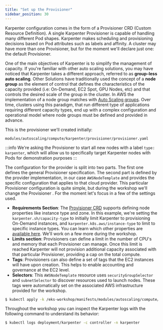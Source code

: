 ```yaml
---
title: "Set up the Provisioner"
sidebar_position: 30
---
```


Karpenter configuration comes in the form of a Provisioner CRD (Custom Resource Definition). A single Karpenter Provisioner is capable of handling many different Pod shapes. Karpenter makes scheduling and provisioning decisions based on Pod attributes such as labels and affinity. A cluster may have more than one Provisioner, but for the moment we'll declare just one: the default Provisioner. 

One of the main objectives of Karpenter is to simplify the management of capacity. If you're familiar with other auto scaling solutions, you may have noticed that Karpenter takes a different approach, referred to as **group-less auto scaling**. Other Solutions have traditionally used the concept of a **node group** as the element of control that defines the characteristics of the capacity provided (i.e: On-Demand, EC2 Spot, GPU Nodes, etc) and that controls the desired scale of the group in the cluster. In AWS the implementation of a node group matches with [Auto Scaling groups](https://docs.aws.amazon.com/autoscaling/ec2/userguide/AutoScalingGroup.html). Over time, clusters using this paradigm, that run different type of applications requiring different capacity types, end up with a complex configuration and operational model where node groups must be defined and provided in advance. 

This is the provisioner we'll created initially:

```file
modules/autoscaling/compute/karpenter/provisioner/provisioner.yaml
```

:::info
We're asking the Provisioner to start all new nodes with a label `type: karpenter`, which will allow us to specifically target Karpenter nodes with Pods for demonstration purposes
:::

The configuration for the provider is split into two parts. The first one defines the general Provisioner specification. The second part is defined by the provider implementation, in our case `AWSNodeTemplate` and provides the specific configuration that applies to that cloud provider. This particular Provisioner configuration is quite simple, but during the workshop we'll change the Provisioner . For the moment let's focus in a few of the settings used.

* **Requirements Section**: The [Provisioner CRD](https://karpenter.sh/docs/provisioner-crd/) supports defining node properties like instance type and zone. In this example, we're setting the `karpenter.sh/capacity-type` to initially limit Karpenter to provisioning On-Demand instances, and  `karpenter.k8s.aws/instance-type` to limit to specific instance types. You can learn which other properties are [available here](https://karpenter.sh/v0.27.3/concepts/scheduling/#selecting-nodes). We'll work on a few more during the workshop.
* **Limits section**: Provisioners can define a limit in the number of CPU's and memory that each Provisioner can manage. Once this limit is reached Karpenter will not provision additional capacity associated with that particular Provisioner, providing a cap on the total compute.
* **Tags**: Provisioners can also define a set of tags that the EC2 instances will have upon creation. This helps to enable accounting and governance at the EC2 level.
* **Selectors**: This `AWSNodeTemplate` resource uses `securityGroupSelector` and `subnetSelector` to discover resources used to launch nodes. These tags were automatically set on the associated AWS infrastructure provided for the workshop.

```bash timeout=180
$ kubectl apply -k /eks-workshop/manifests/modules/autoscaling/compute/karpenter/provisioner
```

Throughout the workshop you can inspect the Karpenter logs with the following command to understand its behavior:

```bash
$ kubectl logs deployment/karpenter -c controller -n karpenter
```
